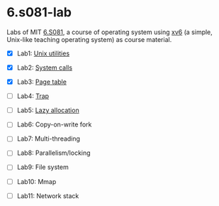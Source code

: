 # 6.s081-lab
Labs of MIT [6.S081](https://pdos.csail.mit.edu/6.828/2020/schedule.html), 
a course of operating system using [xv6](https://pdos.csail.mit.edu/6.828/2020/xv6/book-riscv-rev1.pdf)
(a simple, Unix-like teaching operating system) as course material.

- [x] Lab1: [Unix utilities](https://github.com/nathan-tw/6.s081-lab/tree/util)
- [x] Lab2: [System calls](https://github.com/nathan-tw/6.s081-lab/tree/syscall)
- [x] Lab3: [Page table](https://github.com/nathan-tw/6.s081-lab/tree/pgtbl)
- [ ] Lab4: [Trap](https://github.com/nathan-tw/6.s081-lab/tree/traps)
- [ ] Lab5: [Lazy allocation](https://github.com/nathan-tw/6.s081-lab/tree/lazy)
- [ ] Lab6: Copy-on-write fork
- [ ] Lab7: Multi-threading
- [ ] Lab8: Parallelism/locking
- [ ] Lab9: File system
- [ ] Lab10: Mmap
- [ ] Lab11: Network stack



